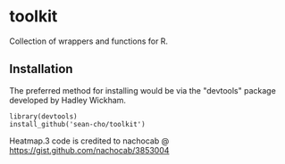 # toolkit
Collection of wrappers and functions for R.

## Installation
The preferred method for installing would be via the "devtools" package developed by Hadley Wickham.

```
library(devtools)
install_github('sean-cho/toolkit')
```

Heatmap.3 code is credited to nachocab @ https://gist.github.com/nachocab/3853004

